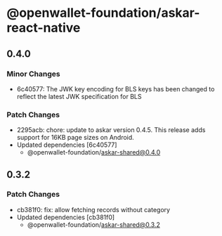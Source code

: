 # @openwallet-foundation/askar-react-native

## 0.4.0

### Minor Changes

- 6c40577: The JWK key encoding for BLS keys has been changed to reflect the latest JWK specification for BLS

### Patch Changes

- 2295acb: chore: update to askar version 0.4.5. This release adds support for 16KB page sizes on Android.
- Updated dependencies [6c40577]
  - @openwallet-foundation/askar-shared@0.4.0

## 0.3.2

### Patch Changes

- cb381f0: fix: allow fetching records without category
- Updated dependencies [cb381f0]
  - @openwallet-foundation/askar-shared@0.3.2
